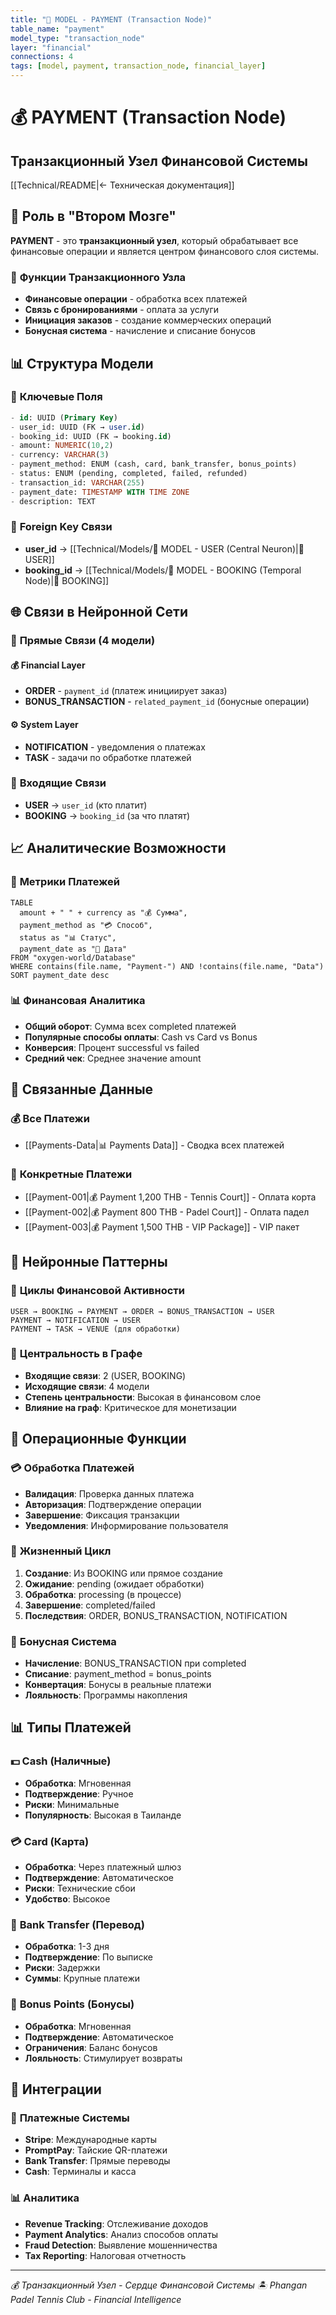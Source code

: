```yaml
---
title: "🧠 MODEL - PAYMENT (Transaction Node)"
table_name: "payment"
model_type: "transaction_node"
layer: "financial"
connections: 4
tags: [model, payment, transaction_node, financial_layer]
---
```


# 💰 PAYMENT (Transaction Node)
## Транзакционный Узел Финансовой Системы

[[Technical/README|← Техническая документация]]

## 🧠 **Роль в "Втором Мозге"**

**PAYMENT** - это **транзакционный узел**, который обрабатывает все финансовые операции и является центром финансового слоя системы.

### 🎯 **Функции Транзакционного Узла**
- **Финансовые операции** - обработка всех платежей
- **Связь с бронированиями** - оплата за услуги
- **Инициация заказов** - создание коммерческих операций
- **Бонусная система** - начисление и списание бонусов

## 📊 **Структура Модели**

### 🔑 **Ключевые Поля**
```sql
- id: UUID (Primary Key)
- user_id: UUID (FK → user.id)
- booking_id: UUID (FK → booking.id)
- amount: NUMERIC(10,2)
- currency: VARCHAR(3)
- payment_method: ENUM (cash, card, bank_transfer, bonus_points)
- status: ENUM (pending, completed, failed, refunded)
- transaction_id: VARCHAR(255)
- payment_date: TIMESTAMP WITH TIME ZONE
- description: TEXT
```

### 🔗 **Foreign Key Связи**
- **user_id** → [[Technical/Models/🧠 MODEL - USER (Central Neuron)|👥 USER]]
- **booking_id** → [[Technical/Models/🧠 MODEL - BOOKING (Temporal Node)|📅 BOOKING]]

## 🌐 **Связи в Нейронной Сети**

### 🔵 **Прямые Связи (4 модели)**

#### 💰 **Financial Layer**
- **ORDER** - `payment_id` (платеж инициирует заказ)
- **BONUS_TRANSACTION** - `related_payment_id` (бонусные операции)

#### ⚙️ **System Layer**
- **NOTIFICATION** - уведомления о платежах
- **TASK** - задачи по обработке платежей

### 🔄 **Входящие Связи**
- **USER** → `user_id` (кто платит)
- **BOOKING** → `booking_id` (за что платят)

## 📈 **Аналитические Возможности**

### 🎯 **Метрики Платежей**
```dataview
TABLE
  amount + " " + currency as "💰 Сумма",
  payment_method as "💳 Способ",
  status as "📊 Статус",
  payment_date as "📅 Дата"
FROM "oxygen-world/Database"
WHERE contains(file.name, "Payment-") AND !contains(file.name, "Data")
SORT payment_date desc
```

### 📊 **Финансовая Аналитика**
- **Общий оборот**: Сумма всех completed платежей
- **Популярные способы оплаты**: Cash vs Card vs Bonus
- **Конверсия**: Процент successful vs failed
- **Средний чек**: Среднее значение amount

## 🔗 **Связанные Данные**

### 💰 **Все Платежи**
- [[Payments-Data|📊 Payments Data]] - Сводка всех платежей

### 🎯 **Конкретные Платежи**
- [[Payment-001|💰 Payment 1,200 THB - Tennis Court]] - Оплата корта
- [[Payment-002|💰 Payment 800 THB - Padel Court]] - Оплата падел
- [[Payment-003|💰 Payment 1,500 THB - VIP Package]] - VIP пакет

## 🧠 **Нейронные Паттерны**

### 🔄 **Циклы Финансовой Активности**
```
USER → BOOKING → PAYMENT → ORDER → BONUS_TRANSACTION → USER
PAYMENT → NOTIFICATION → USER
PAYMENT → TASK → VENUE (для обработки)
```

### 🌟 **Центральность в Графе**
- **Входящие связи**: 2 (USER, BOOKING)
- **Исходящие связи**: 4 модели
- **Степень центральности**: Высокая в финансовом слое
- **Влияние на граф**: Критическое для монетизации

## 🎯 **Операционные Функции**

### 💳 **Обработка Платежей**
- **Валидация**: Проверка данных платежа
- **Авторизация**: Подтверждение операции
- **Завершение**: Фиксация транзакции
- **Уведомления**: Информирование пользователя

### 🔄 **Жизненный Цикл**
1. **Создание**: Из BOOKING или прямое создание
2. **Ожидание**: pending (ожидает обработки)
3. **Обработка**: processing (в процессе)
4. **Завершение**: completed/failed
5. **Последствия**: ORDER, BONUS_TRANSACTION, NOTIFICATION

### 🎁 **Бонусная Система**
- **Начисление**: BONUS_TRANSACTION при completed
- **Списание**: payment_method = bonus_points
- **Конвертация**: Бонусы в реальные платежи
- **Лояльность**: Программы накопления

## 📊 **Типы Платежей**

### 💵 **Cash (Наличные)**
- **Обработка**: Мгновенная
- **Подтверждение**: Ручное
- **Риски**: Минимальные
- **Популярность**: Высокая в Таиланде

### 💳 **Card (Карта)**
- **Обработка**: Через платежный шлюз
- **Подтверждение**: Автоматическое
- **Риски**: Технические сбои
- **Удобство**: Высокое

### 🏦 **Bank Transfer (Перевод)**
- **Обработка**: 1-3 дня
- **Подтверждение**: По выписке
- **Риски**: Задержки
- **Суммы**: Крупные платежи

### 🎁 **Bonus Points (Бонусы)**
- **Обработка**: Мгновенная
- **Подтверждение**: Автоматическое
- **Ограничения**: Баланс бонусов
- **Лояльность**: Стимулирует возвраты

## 🔄 **Интеграции**

### 🏦 **Платежные Системы**
- **Stripe**: Международные карты
- **PromptPay**: Тайские QR-платежи
- **Bank Transfer**: Прямые переводы
- **Cash**: Терминалы и касса

### 📊 **Аналитика**
- **Revenue Tracking**: Отслеживание доходов
- **Payment Analytics**: Анализ способов оплаты
- **Fraud Detection**: Выявление мошенничества
- **Tax Reporting**: Налоговая отчетность

---

*💰 Транзакционный Узел - Сердце Финансовой Системы*
*🏝️ Phangan Padel Tennis Club - Financial Intelligence*
